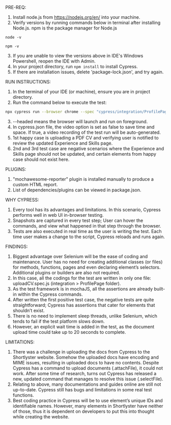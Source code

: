 PRE-REQ:
1. Install node.js from https://nodejs.org/en/ into your machine.
2. Verify versions by running commands below in terminal after installing Node.js. npm is the package manager for Node.js

```node -v```

```npm -v```

3. If you are unable to view the versions above in IDE's Windows Powershell, reopen the IDE with Admin.
4. In your project directory, run ```npm install``` to install Cypress.
5. If there are installation issues, delete 'package-lock.json', and try again.

RUN INSTRUCTIONS:
1. In the terminal of your IDE (or machine), ensure you are in project directory.
2. Run the command below to execute the test:

```sh
npx cypress run --browser chrome --spec "cypress/integration/ProfilePage/*" --headed
```

3. --headed means the browser will launch and run on foreground.
4. In cypress.json file, the video option is set as false to save time and space. If true, a video recording of the test run will be auto-generated.
5. 1st happy case is uploading a PDF CV and verifying user is notified to review the updated Experience and Skills page.
6. 2nd and 3rd test case are negative scenarios where the Experience and Skills page should not be updated, and certain elements from happy case
    should not exist here.


PLUGINS:
1. "mochawesome-reporter" plugin is installed manually to produce a custom HTML report. 
2. List of dependencies/plugins can be viewed in package.json.

WHY CYPRESS:
1. Every tool has its advantages and limitations. In this scenario, Cypress performs well in web UI in-browser testing.
2. Snapshots are captured in every test step; User can hover the commands, and view what happened in that step through the browser.
3. Tests are also executed in real time as the user is writing the test. Each time user makes a change to the script, Cypress reloads and runs again.

FINDINGS: 
1. Biggest advantage over Selenium will be the ease of coding and maintenance. User has no need for creating additional classes (or files) for methods, 
    functions, pages and even declaring element’s selectors. Additional plugins or builders are also not required.
2. In this case, all the codings for the test are written in only one file: uploadCV.spec.js (integration > ProfilePage folder). 
3. As the test framework is in mochaJS, all the assertions are already built-in within the Cypress commands.
4. After written the first positive test case, the negative tests are quite straightforward; Cypress has assertions that cater for elements that shouldn’t exist.
5. There is no need to implement sleep threads, unlike Selenium, which tends to fail if the test platform slows down. 
6. However, an explicit wait time is added in the test, as the document upload time could take up to 20 seconds to complete.

LIMITATIONS: 
1. There was a challenge in uploading the docs from Cypress to the Shortlyster website. Somehow the uploaded docs have encoding and MIME issues,
    resulting in uploaded docs to have no contents. Despite Cypress has a command to upload documents (.attachFile), it could not work. After some time
    of research, turns out Cypress has released a new, updated command that manages to resolve this issue (.selectFile).
2. Relating to above, many documentations and guides online are still not up-to-date. Cypress still has bugs and limitations in some real 
   test functions. 
3. Best coding practice in Cypress will be to use element’s unique IDs and identifiable names. However, many elements in Shortlyster have neither of those, thus
   it is dependent on developers to put this into thought while creating the website.
